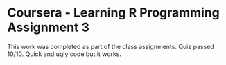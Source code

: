 # Coursera - Learning R Programming Assignment 3

This work was completed as part of the class assignments. Quiz passed 10/10. Quick and ugly code but it works.
